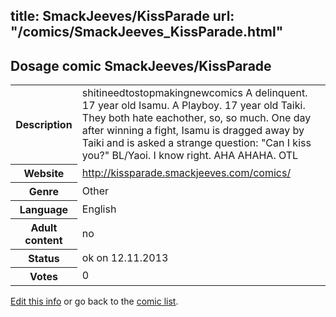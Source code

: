 title: SmackJeeves/KissParade
url: "/comics/SmackJeeves_KissParade.html"
---
Dosage comic SmackJeeves/KissParade
-----------------------------------------

<p id="msg"></p>
<script type="text/javascript">
if (window.location.search === '?edit_info_mail=sent_ok') {
  var elem = document.getElementById("msg");
  elem.innerHTML = 'Edited information sucessfully sent for review, which is usually done daily. Thanks!';
  elem.className = 'ok';
}
</script>
<table class="comicinfo">
<tr>
<th>Description</th><td>shitineedtostopmakingnewcomics A delinquent. 17 year old Isamu. A Playboy. 17 year old Taiki. They both hate eachother, so, so much. One day after winning a fight, Isamu is dragged away by Taiki and is asked a strange question: &quot;Can I kiss you?&quot; BL/Yaoi. I know right. AHA AHAHA. OTL</td>
</tr>
<tr>
<th>Website</th><td><a href="http://kissparade.smackjeeves.com/comics/">http://kissparade.smackjeeves.com/comics/</a></td>
</tr>
<tr>
<th>Genre</th><td>Other</td>
</tr>
<tr>
<th>Language</th><td>English</td>
</tr>
<tr>
<th>Adult content</th><td>no</td>
</tr>
<tr>
<th>Status</th><td>ok on 12.11.2013</td>
</tr>
<tr>
<th>Votes</th><td>0</td>
</tr>
</table>

[Edit this info](SmackJeeves_KissParade_edit.html) or go back to the [comic list](../comic-index.html).
